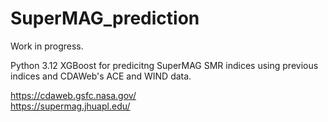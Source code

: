 # SuperMAG_prediction
Work in progress.

Python 3.12 XGBoost for predicitng SuperMAG SMR indices using previous indices and CDAWeb's ACE and WIND data.

https://cdaweb.gsfc.nasa.gov/ <br>
https://supermag.jhuapl.edu/
